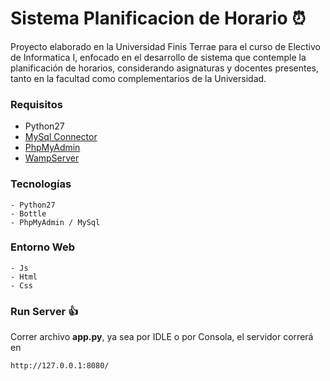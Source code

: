 # Sistema Planificacion de Horario :alarm_clock:
Proyecto elaborado en la Universidad Finis Terrae para el curso de Electivo de Informatica I, enfocado en el desarrollo de sistema que contemple la planificación de horarios, considerando asignaturas y docentes presentes, tanto en la facultad como complementarios de la Universidad.

### Requisitos

- Python27
- [MySql Connector](https://dev.mysql.com/downloads/connector/python/)
- [PhpMyAdmin](https://www.phpmyadmin.net/downloads/)
- [WampServer](https://sourceforge.net/projects/wampserver/)


### Tecnologías

```
- Python27
- Bottle
- PhpMyAdmin / MySql
```

### Entorno Web

```
- Js
- Html 
- Css
```

### Run Server :+1:

Correr archivo **app.py**, ya sea por IDLE o por Consola, el servidor correrá en
```
http://127.0.0.1:8080/
```
